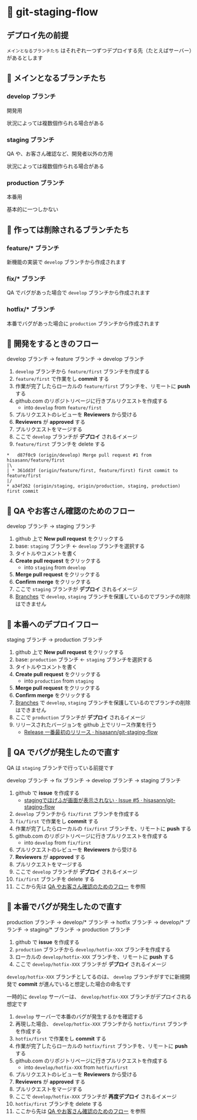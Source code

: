 # 🥭 git-staging-flow

## デプロイ先の前提

`メインとなるブランチたち` はそれぞれ一つずつデプロイする先（たとえばサーバー）があるとします

## 🍗 メインとなるブランチたち

### develop ブランチ

開発用

状況によっては複数個作られる場合がある

### staging ブランチ

QA や、お客さん確認など、開発者以外の方用

状況によっては複数個作られる場合がある

### production ブランチ

本番用

基本的に一つしかない

## 🍜 作っては削除されるブランチたち

### feature/* ブランチ

新機能の実装で `develop` ブランチから作成されます

### fix/* ブランチ

QA でバグがあった場合で `develop` ブランチから作成されます

### hotfix/* ブランチ

本番でバグがあった場合に `production` ブランチから作成されます

## 🥘 開発をするときのフロー

develop ブランチ -> feature ブランチ -> develop ブランチ

1. `develop` ブランチから `feature/first` ブランチを作成する
1. `feature/first` で作業をし **commit** する
1. 作業が完了したらローカルの `feature/first` ブランチを、リモートに **push** する
1. github.com のリポジトリページに行きプルリクエストを作成する
    * into `develop` from `feature/first`
1. プルリクエストのレビューを **Reviewers** から受ける
1. **Reviewers** が **approved** する
1. プルリクエストをマージする
1. ここで `develop` ブランチが **デプロイ** されるイメージ
1. `feature/first` ブランチを delete する

```
*   d87f0c9 (origin/develop) Merge pull request #1 from hisasann/feature/first
|\
| * 361dd3f (origin/feature/first, feature/first) first commit to feature/first
|/
* a34f262 (origin/staging, origin/production, staging, production) first commit
```

## 🥧 QA やお客さん確認のためのフロー

develop ブランチ -> staging ブランチ

1. github 上で **New pull request** をクリックする
1. base: `staging` ブランチ <- `develop` ブランチを選択する
1. タイトルやコメントを書く
1. **Create pull request** をクリックする
    * into `staging` from `develop`
1. **Merge pull request** をクリックする
1. **Confirm merge** をクリックする
1. ここで `staging` ブランチが **デプロイ** されるイメージ
1. [Branches](https://github.com/hisasann/git-staging-flow/settings/branches) で `develop`, `staging` ブランチを保護しているのでブランチの削除はできません

## 🍝 本番へのデプロイフロー

staging ブランチ -> production ブランチ

1. github 上で **New pull request** をクリックする
1. base: `production` ブランチ <- `staging` ブランチを選択する
1. タイトルやコメントを書く
1. **Create pull request** をクリックする
    * into `production` from `staging`
1. **Merge pull request** をクリックする
1. **Confirm merge** をクリックする
1. [Branches](https://github.com/hisasann/git-staging-flow/settings/branches) で `develop`, `staging` ブランチを保護しているのでブランチの削除はできません
1. ここで `production` ブランチが **デプロイ** されるイメージ
1. リリースされたバージョンを github 上でリリース作業を行う
    * [Release 一番最初のリリース · hisasann/git-staging-flow](https://github.com/hisasann/git-staging-flow/releases/tag/v0.0.1)

## 🍫 QA でバグが発生したので直す

QA は `staging` ブランチで行っている前提です

develop ブランチ -> fix ブランチ -> develop ブランチ -> staging ブランチ

1. github で **issue** を作成する
    * [stagingでほげふが画面が表示されない · Issue #5 · hisasann/git-staging-flow](https://github.com/hisasann/git-staging-flow/issues/5)
1. `develop` ブランチから `fix/first` ブランチを作成する
1. `fix/first` で作業をし **commit** する
1. 作業が完了したらローカルの `fix/first` ブランチを、リモートに **push** する
1. github.com のリポジトリページに行きプルリクエストを作成する
    * into `develop` from `fix/first`
1. プルリクエストのレビューを **Reviewers** から受ける
1. **Reviewers** が **approved** する
1. プルリクエストをマージする
1. ここで `develop` ブランチが **デプロイ** されるイメージ
1. `fix/first` ブランチを delete する
1. ここから先は [QA やお客さん確認のためのフロー](https://github.com/hisasann/git-staging-flow#-qa-%E3%82%84%E3%81%8A%E5%AE%A2%E3%81%95%E3%82%93%E7%A2%BA%E8%AA%8D%E3%81%AE%E3%81%9F%E3%82%81%E3%81%AE%E3%83%95%E3%83%AD%E3%83%BC) を参照

## 🍖 本番でバグが発生したので直す

production ブランチ -> develop/* ブランチ -> hotfix ブランチ -> develop/* ブランチ -> staging/* ブランチ -> production ブランチ

1. github で **issue** を作成する
1. `production` ブランチから `develop/hotfix-XXX` ブランチを作成する
1. ローカルの `develop/hotfix-XXX` ブランチを、リモートに **push** する
1. ここで `develop/hotfix-XXX` ブランチが **デプロイ** されるイメージ

`develop/hotfix-XXX` ブランチとしてるのは、 `develop` ブランチがすでに新規開発で **commit** が進んでいると想定した場合の命名です

一時的に `develop` サーバーは、 `develop/hotfix-XXX` ブランチがデプロイされる想定です

1. `develop` サーバーで本番のバグが発生するかを確認する
1. 再現した場合、 `develop/hotfix-XXX` ブランチから `hotfix/first` ブランチを作成する
1. `hotfix/first` で作業をし **commit** する
1. 作業が完了したらローカルの `hotfix/first` ブランチを、リモートに **push** する
1. github.com のリポジトリページに行きプルリクエストを作成する
    * into `develop/hotfix-XXX` from `hotfix/first`
1. プルリクエストのレビューを **Reviewers** から受ける
1. **Reviewers** が **approved** する
1. プルリクエストをマージする
1. ここで `develop/hotfix-XXX` ブランチが **再度デプロイ** されるイメージ
1. `hotfix/first` ブランチを delete する
1. ここから先は [QA やお客さん確認のためのフロー](https://github.com/hisasann/git-staging-flow#-qa-%E3%82%84%E3%81%8A%E5%AE%A2%E3%81%95%E3%82%93%E7%A2%BA%E8%AA%8D%E3%81%AE%E3%81%9F%E3%82%81%E3%81%AE%E3%83%95%E3%83%AD%E3%83%BC) を参照

